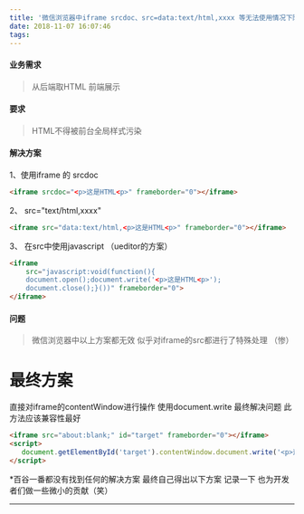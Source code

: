```yaml
---
title: '微信浏览器中iframe srcdoc、src=data:text/html,xxxx 等无法使用情况下防止样式污染的解决方案'
date: 2018-11-07 16:07:46
tags:
---
```

#### 业务需求
> 从后端取HTML 前端展示
#### 要求
> HTML不得被前台全局样式污染

#### 解决方案
1、使用iframe 的 srcdoc
```html
<iframe srcdoc="<p>这是HTML<p>" frameborder="0"></iframe>
```
2、 src="text/html,xxxx"
```html
<iframe src="data:text/html,<p>这是HTML<p>" frameborder="0"></iframe>
```
3、 在src中使用javascript （ueditor的方案）
```html
<iframe 
	src="javascript:void(function(){
	document.open();document.write('<p>这是HTML<p>');
	document.close();}())" frameborder="0">
</iframe>
```
#### 问题
> 微信浏览器中以上方案都无效 似乎对iframe的src都进行了特殊处理 （惨）
# 最终方案
直接对iframe的contentWindow进行操作 使用document.write 最终解决问题 此方法应该兼容性最好
 ```html
 <iframe src="about:blank;" id="target" frameborder="0"></iframe>
 <script>	
 	document.getElementById('target').contentWindow.document.write('<p>这是HTML<p>') 
 </script>
 ```
*百谷一番都没有找到任何的解决方案 最终自己得出以下方案 记录一下 也为开发者们做一些微小的贡献（笑）


---